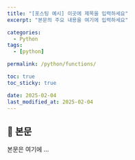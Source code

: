 ```yaml
---
title: "[포스팅 예시] 이곳에 제목을 입력하세요"
excerpt: "본문의 주요 내용을 여기에 입력하세요"

categories:
  - Python
tags:
  - [python]

permalink: /python/functions/

toc: true
toc_sticky: true

date: 2025-02-04
last_modified_at: 2025-02-04
---
```


## 🦥 본문

본문은 여기에 ...
